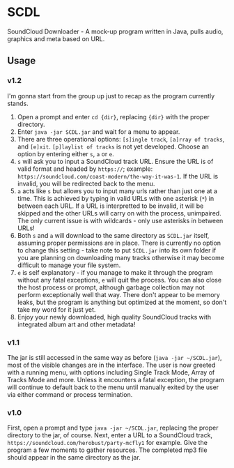 # SCDL
SoundCloud Downloader - A mock-up program written in Java, pulls audio, graphics and meta based on URL.

## Usage

### v1.2

I'm gonna start from the group up just to recap as the program currently stands.
1. Open a prompt and enter `cd {dir}`, replacing `{dir}` with the proper directory.
2. Enter `java -jar SCDL.jar` and wait for a menu to appear.
3. There are three operational options: `[s]ingle track`, `[a]rray of tracks`, and `[e]xit`. `[p]laylist of tracks` is not yet developed. Choose an option by entering either `s`, `a` or `e`.
4. `s` will ask you to input a SoundCloud track URL. Ensure the URL is of valid format and headed by `https://`; example: `https://soundcloud.com/coast-modern/the-way-it-was-1`. If the URL is invalid, you will be redirected back to the menu.
5. `a` acts like `s` but allows you to input many urls rather than just one at a time. This is achieved by typing in valid URLs with one asterisk (`*`) in between each URL. If a URL is interpretted to be invalid, it will be skipped and the other URLs will carry on with the process, unimpaired. The only current issue is with wildcards - only use asterisks in between URLs!
6. Both `s` and `a` will download to the same directory as `SCDL.jar` itself, assuming proper permissions are in place. There is currently no option to change this setting - take note to put `SCDL.jar` into its own folder if you are planning on downloading many tracks otherwise it may become difficult to manage your file system.
7. `e` is self explanatory - if you manage to make it through the program without any fatal exceptions, `e` will quit the process. You can also close the host process or prompt, although garbage collection may not perform exceptionally well that way. There don't appear to be memory leaks, but the program is anything but optimized at the moment, so don't take my word for it just yet.
8. Enjoy your newly downloaded, high quality SoundCloud tracks with integrated album art and other metadata!

### v1.1

The jar is still accessed in the same way as before (`java -jar ~/SCDL.jar`), most of the visible changes are in the interface.
The user is now greeted with a running menu, with options including Single Track Mode, Array of Tracks Mode and more. 
Unless it encounters a fatal exception, the program will continue to default back to the menu until manually exited by the user via either command or process termination.

### v1.0

First, open a prompt and type `java -jar ~/SCDL.jar`, replacing the proper directory to the jar, of course.
Next, enter a URL to a SoundCloud track, `https://soundcloud.com/herobust/party-mcfly1` for example.
Give the program a few moments to gather resources. The completed mp3 file should appear in the same directory as the jar.
